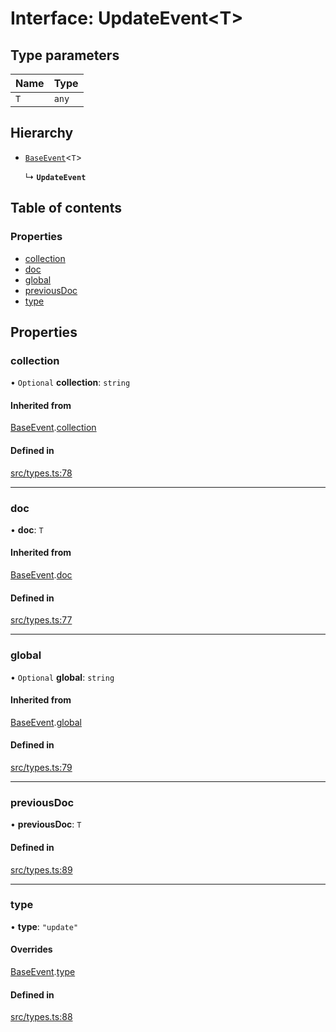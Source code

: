 # Interface: UpdateEvent<T\>

## Type parameters

| Name | Type |
| :------ | :------ |
| `T` | `any` |

## Hierarchy

- [`BaseEvent`](BaseEvent.md)<`T`\>

  ↳ **`UpdateEvent`**

## Table of contents

### Properties

- [collection](UpdateEvent.md#collection)
- [doc](UpdateEvent.md#doc)
- [global](UpdateEvent.md#global)
- [previousDoc](UpdateEvent.md#previousdoc)
- [type](UpdateEvent.md#type)

## Properties

### collection

• `Optional` **collection**: `string`

#### Inherited from

[BaseEvent](BaseEvent.md).[collection](BaseEvent.md#collection)

#### Defined in

[src/types.ts:78](https://github.com/GeorgeHulpoi/payload-dependencies-graph/blob/e996cfd/src/types.ts#L78)

___

### doc

• **doc**: `T`

#### Inherited from

[BaseEvent](BaseEvent.md).[doc](BaseEvent.md#doc)

#### Defined in

[src/types.ts:77](https://github.com/GeorgeHulpoi/payload-dependencies-graph/blob/e996cfd/src/types.ts#L77)

___

### global

• `Optional` **global**: `string`

#### Inherited from

[BaseEvent](BaseEvent.md).[global](BaseEvent.md#global)

#### Defined in

[src/types.ts:79](https://github.com/GeorgeHulpoi/payload-dependencies-graph/blob/e996cfd/src/types.ts#L79)

___

### previousDoc

• **previousDoc**: `T`

#### Defined in

[src/types.ts:89](https://github.com/GeorgeHulpoi/payload-dependencies-graph/blob/e996cfd/src/types.ts#L89)

___

### type

• **type**: ``"update"``

#### Overrides

[BaseEvent](BaseEvent.md).[type](BaseEvent.md#type)

#### Defined in

[src/types.ts:88](https://github.com/GeorgeHulpoi/payload-dependencies-graph/blob/e996cfd/src/types.ts#L88)
